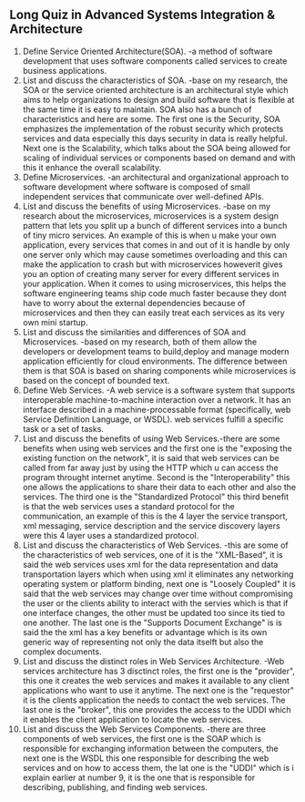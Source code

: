 ## Long Quiz in Advanced Systems Integration & Architecture
1. Define Service Oriented Architecture(SOA). -a method of software development that uses software components called services to create business applications.
2. List and discuss the characteristics of SOA. -base on my research, the SOA or the service oriented architecture is an architectural style which aims to help organizations to design and build software that is flexible at the same time it is easy to maintain. SOA also has a bunch of characteristics and here are some. The first one is the Security, SOA emphasizes the implementation of the robust security which protects services and data especially this days security in data is really helpful. Next one is the Scalability, which talks about the SOA being allowed for scaling of individual services or components based on demand and with this it enhance the overall scalability.
3. Define Microservices. -an architectural and organizational approach to software development where software is composed of small independent services that communicate over well-defined APIs.
4. List and discuss the benefits of using Microservices. -base on my research about the microservices, microservices is a system design pattern that lets you split up a bunch of different services into a bunch of tiny micro services. An example of this is when u make your own application, every services that comes in and out of it is handle by only one server only which may cause sometimes overloading and this can make the application to crash but with microservices howeverit gives you an option of creating many server for every different services in your application. When it comes to using microservices, this helps the software engineering teams ship code much faster because they dont have to worry about the external dependencies because of microservices and then they can easily treat each services as its very own mini startup.
5. List and discuss the similarities and differences of SOA and Microservices. -based on my research, both of them allow the developers or development teams to build,deploy and manage modern application efficiently for cloud environments. The difference between them is that SOA is based on sharing components while microservices is based on the concept of bounded text.
6. Define Web Services. -A web service is a software system that supports interoperable machine-to-machine interaction over a network. It has an interface described in a machine-processable format (specifically, web Service Definition Language, or WSDL). web services fulfill a specific task or a set of tasks.
7. List and discuss the benefits of using Web Services.-there are some benefits when using web services and the first one is the "exposing the existing function on the network", it is said that web services can be called from far away just by using the HTTP which u can access the program throught internet anytime. Second is the "Interoperability" this one allows the applications to share their data to each other and also the services. The third one is the "Standardized Protocol" this third benefit is that the web services uses a standard protocol for the communication, an example of this is the 4 layer the service transport, xml messaging, service description and the service discovery layers were this 4 layer uses a standardized protocol. 
8. List and discuss the characteristics of Web Services. -this are some of the characteristics of web services, one of it is the "XML-Based", it is said the web services uses xml for the data representation and data transportation layers which when using xml it eliminates any networking operating system or platform binding, next one is "Loosely Coupled" it is said that the web services may change over time without compromising the user or the clients ability to interact with the servies which is that if one interface changes, the other must be updated too since its tied to one another. The last one is the "Supports Document Exchange" is is said the the xml has a key benefits or advantage which is its own generic way of representing not only the data itselft but also the complex documents.
9. List and discuss the distinct roles in Web Services Architecture. -Web services architecture has 3 disctinct roles, the first one is the "provider", this one it creates the web services and makes it available to any client applications who want to use it anytime. The next one is the "requestor" it is the clients application the needs to contact the  web services. The last one is the "broker", this one provides the access to the UDDI which it enables the client application to locate the web services.
10. List and discuss the Web Services Components. -there are three components of web services, the first one is the SOAP which is responsible for exchanging information between the computers, the next one is the WSDL this one responsible for describing the web services and on how to access them, the lat one is the "UDDI" which is i explain earlier at number 9, it is the one that is responsible for describing, publishing, and finding web services. 
